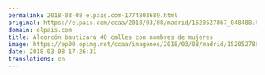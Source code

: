 ```yaml
---
permalink: 2018-03-08-elpais.com-1774803689.html
original: https://elpais.com/ccaa/2018/03/08/madrid/1520527867_048488.html#?ref=rss&format=simple&link=link
domain: elpais.com
title: Alcorcón bautizará 40 calles con nombres de mujeres
image: https://ep00.epimg.net/ccaa/imagenes/2018/03/08/madrid/1520527867_048488_1520527975_rrss_normal.jpg
date: 2018-03-08 17:26:31
translations: en
---
```


